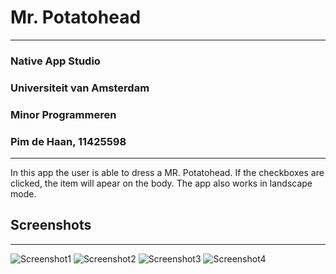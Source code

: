 # Mr. Potatohead
---

### Native App Studio
### Universiteit van Amsterdam
### Minor Programmeren
### Pim de Haan, 11425598
---

In this app the user is able to dress a MR. Potatohead.
If the checkboxes are clicked, the item will apear on the body.
The app also works in landscape mode.

## Screenshots
---
![Screenshot1](doc/Screenshot_20161103-192714.png)
![Screenshot2](doc/Screenshot_20161103-192729.png)
![Screenshot3](doc/Screenshot_20161103-193646.png)
![Screenshot4](doc/Screenshot_20161103-193659.png)